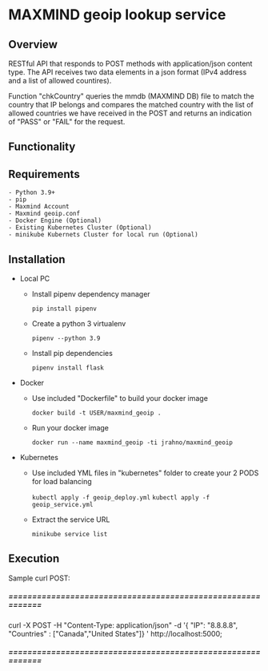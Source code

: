# MAXMIND geoip lookup service

## Overview

RESTful API that responds to POST methods with application/json content type.
The API receives two data elements in a json format (IPv4 address and a list of allowed countires).

Function "chkCountry" queries the mmdb (MAXMIND DB) file to match the country that IP belongs and compares the matched country with the list of allowed countries we have received in the POST and returns an indication of "PASS" or "FAIL" for the request.


## Functionality

## Requirements

    - Python 3.9+
    - pip
    - Maxmind Account
    - Maxmind geoip.conf
    - Docker Engine (Optional)
    - Existing Kubernetes Cluster (Optional)
    - minikube Kubernets Cluster for local run (Optional)

## Installation

- Local PC

    - Install pipenv dependency manager

        `pip install pipenv`

    - Create a python 3 virtualenv

        `pipenv --python 3.9`

    - Install pip dependencies
    
        `pipenv install flask`

- Docker

    - Use included "Dockerfile" to build your docker image

        `docker build -t USER/maxmind_geoip .`

    - Run your docker image

        `docker run --name maxmind_geoip -ti jrahno/maxmind_geoip`

- Kubernetes

    - Use included YML files in "kubernetes" folder to create your 2 PODS for load balancing

        `kubectl apply -f geoip_deploy.yml`
        `kubectl apply -f geoip_service.yml`

    - Extract the service URL

        `minikube service list`

## Execution


Sample curl POST:
##### ============================================================
  curl -X POST -H "Content-Type: application/json" -d '{
 "IP": "8.8.8.8",
 "Countries" : ["Canada","United States"]}
' http://localhost:5000;
##### ============================================================
